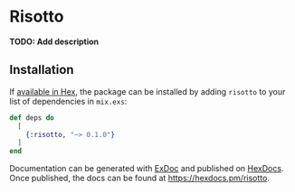 # Risotto

**TODO: Add description**

## Installation

If [available in Hex](https://hex.pm/docs/publish), the package can be installed
by adding `risotto` to your list of dependencies in `mix.exs`:

```elixir
def deps do
  [
    {:risotto, "~> 0.1.0"}
  ]
end
```

Documentation can be generated with [ExDoc](https://github.com/elixir-lang/ex_doc)
and published on [HexDocs](https://hexdocs.pm). Once published, the docs can
be found at <https://hexdocs.pm/risotto>.

